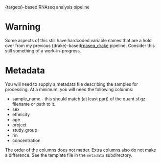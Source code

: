 {targets}-based RNAseq analysis pipeline

# Warning

Some aspects of this still have hardcoded variable names that are a hold over from my previous {drake}-based[rnaseq_drake](https://github.com/milescsmith/rnaseq_drake) pipeline.  Consider this still something of a work-in-progress.

# Metadata

You will need to supply a metadata file describing the samples for processing.
At a minimum, you will need the following columns:
* sample_name - this should match (at least part) of the quant.sf.gz filename or path to it.
* sex
* ethnicity
* age
* project
* study_group
* rin
* concentration

The order of the columns does not matter.  Extra columns also do not make a difference.
See the template file in the `metadata` subdirectory.
